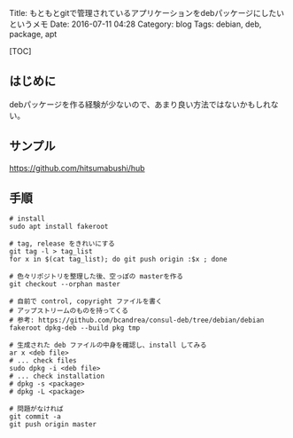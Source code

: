 Title: もともとgitで管理されているアプリケーションをdebパッケージにしたいというメモ
Date: 2016-07-11 04:28
Category: blog
Tags: debian, deb, package, apt

[TOC]

## はじめに

debパッケージを作る経験が少ないので、あまり良い方法ではないかもしれない。

## サンプル

https://github.com/hitsumabushi/hub

## 手順

```
# install
sudo apt install fakeroot

# tag, release をきれいにする
git tag -l > tag_list
for x in $(cat tag_list); do git push origin :$x ; done

# 色々リポジトリを整理した後、空っぽの masterを作る
git checkout --orphan master

# 自前で control, copyright ファイルを書く
# アップストリームのものを持ってくる
# 参考: https://github.com/bcandrea/consul-deb/tree/debian/debian
fakeroot dpkg-deb --build pkg tmp

# 生成された deb ファイルの中身を確認し、install してみる
ar x <deb file>
# ... check files
sudo dpkg -i <deb file>
# ... check installation
# dpkg -s <package>
# dpkg -L <package>

# 問題がなければ
git commit -a
git push origin master
```

